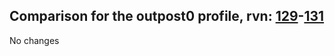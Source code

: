 ## Comparison for the outpost0 profile, rvn: [129](https://github.com/PRO100KatYT/FortniteProfileRevisions/tree/main/profiles/outpost0/129%20outpost0.json)-[131](https://github.com/PRO100KatYT/FortniteProfileRevisions/tree/main/profiles/outpost0/131%20outpost0.json)

No changes
